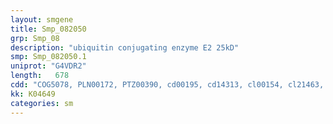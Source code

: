 ```yaml
---
layout: smgene
title: Smp_082050
grp: Smp_08
description: "ubiquitin conjugating enzyme E2 25kD"
smp: Smp_082050.1
uniprot: "G4VDR2"
length:   678
cdd: "COG5078, PLN00172, PTZ00390, cd00195, cd14313, cl00154, cl21463, pfam00179, pfam00627, smart00165, smart00212"
kk: K04649
categories: sm
---
```

